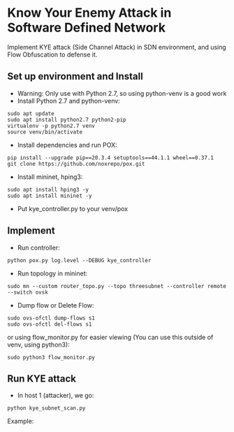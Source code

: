 # Know Your Enemy Attack in Software Defined Network
Implement KYE attack (Side Channel Attack) in SDN environment, and using Flow Obfuscation to defense it.

## Set up environment and Install 
- Warning: Only use with Python 2.7, so using python-venv is a good work
- Install Python 2.7 and python-venv:
```
sudo apt update
sudo apt install python2.7 python2-pip
virtualenv -p python2.7 venv
source venv/bin/activate
```
- Install dependencies and run POX:
```
pip install --upgrade pip==20.3.4 setuptools==44.1.1 wheel==0.37.1
git clone https://github.com/noxrepo/pox.git
```
- Install mininet, hping3:
```
sudo apt install hping3 -y
sudo apt install mininet -y
```
- Put kye_controller.py to your venv/pox 

## Implement
- Run controller:
```
python pox.py log.level --DEBUG kye_controller 
```
- Run topology in mininet:
```
sudo mn --custom router_topo.py --topo threesubnet --controller remote --switch ovsk
```
- Dump flow or Delete Flow:
```
sudo ovs-ofctl dump-flows s1
sudo ovs-ofctl del-flows s1
```
or using flow_monitor.py for easier viewing (You can use this outside of venv, using python3):
```
sudo python3 flow_monitor.py
```

## Run KYE attack 
- In host 1 (attacker), we go: 
```
python kye_subnet_scan.py
```
Example:
